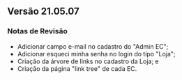 ## Versão 21.05.07
### Notas de Revisão

- Adicionar campo e-mail no cadastro do "Admin EC";
- Adicionar esqueci minha senha no login do tipo "Loja";
- Criação da árvore de links no cadastro da Loja; e
- Criação da página "link tree" de cada EC.
